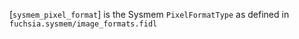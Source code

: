 [`sysmem_pixel_format`] is the Sysmem `PixelFormatType` as defined in
`fuchsia.sysmem/image_formats.fidl`
